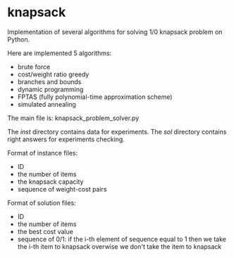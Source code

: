 knapsack
========

Implementation of several algorithms for solving 1/0 knapsack problem on Python.

Here are implemented 5 algorithms:
* brute force
* cost/weight ratio greedy
* branches and bounds
* dynamic programming
* FPTAS (fully polynomial-time approximation scheme)
* simulated annealing

The main file is: knapsack\_problem\_solver.py

The *inst* directory contains data for experiments. The *sol* directory contains right answers for experiments checking.

Format of instance files:
* ID
* the number of items
* the knapsack capacity
* sequence of weight-cost pairs

Format of solution files:
* ID
* the number of items
* the best cost value
* sequence of 0/1: if the i-th element of sequence equal to 1 then we take the i-th item to knapsack overwise we don't take the item to knapsack
